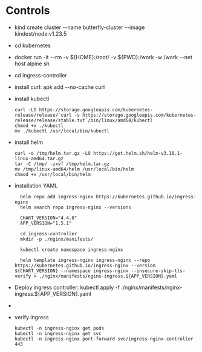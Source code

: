 # Controls
- kind create cluster --name butterfly-cluster --image kindest/node:v1.23.5

- cd kubernetes
- docker run -it --rm -v ${HOME}:/root/ -v ${PWD}:/work -w /work --net host alpine sh
- cd ingress-controller
- install curl: apk add --no-cache curl
- install kubectl
  ```
  curl -LO https://storage.googleapis.com/kubernetes-release/release/`curl -s https://storage.googleapis.com/kubernetes-release/release/stable.txt`/bin/linux/amd64/kubectl
  chmod +x ./kubectl
  mv ./kubectl /usr/local/bin/kubectl
  ```
- install helm
  ```
  curl -o /tmp/helm.tar.gz -LO https://get.helm.sh/helm-v3.10.1-linux-amd64.tar.gz
  tar -C /tmp/ -zxvf /tmp/helm.tar.gz
  mv /tmp/linux-amd64/helm /usr/local/bin/helm
  chmod +x /usr/local/bin/helm
  ```  
- installation YAML  
  ```
    helm repo add ingress-nginx https://kubernetes.github.io/ingress-nginx
    helm search repo ingress-nginx --versions
  
    CHART_VERSION="4.4.0"
    APP_VERSION="1.5.1"
  
    cd ingress-controller
    mkdir -p ./nginx/manifests/
  
    kubectl create namespace ingress-nginx
  
    helm template ingress-nginx ingress-nginx --repo https://kubernetes.github.io/ingress-nginx --version ${CHART_VERSION} --namespace ingress-nginx --insecure-skip-tls-verify > ./nginx/manifests/nginx-ingress.${APP_VERSION}.yaml
  ```    
- Deploy ingress controller:  kubectl apply -f ./nginx/manifests/nginx-ingress.${APP_VERSION}.yaml
- 
- verify ingress
   ``` 
   kubectl -n ingress-nginx get pods
   kubectl -n ingress-nginx get svc
   kubectl -n ingress-nginx port-forward svc/ingress-nginx-controller 443
  ```